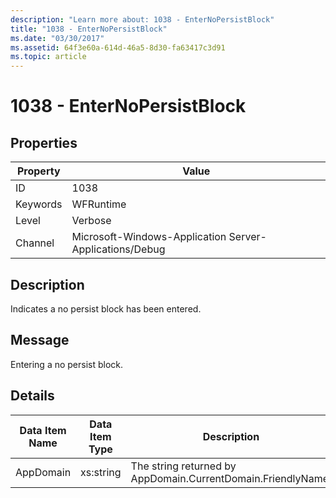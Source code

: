 ```yaml
---
description: "Learn more about: 1038 - EnterNoPersistBlock"
title: "1038 - EnterNoPersistBlock"
ms.date: "03/30/2017"
ms.assetid: 64f3e60a-614d-46a5-8d30-fa63417c3d91
ms.topic: article
---
```

# 1038 - EnterNoPersistBlock

## Properties

| Property | Value |
| - | - |
|ID|1038|  
|Keywords|WFRuntime|  
|Level|Verbose|  
|Channel|Microsoft-Windows-Application Server-Applications/Debug|  
  
## Description  

 Indicates a no persist block has been entered.  
  
## Message  

 Entering a no persist block.  
  
## Details  
  
|Data Item Name|Data Item Type|Description|  
|--------------------|--------------------|-----------------|  
|AppDomain|xs:string|The string returned by AppDomain.CurrentDomain.FriendlyName.|
